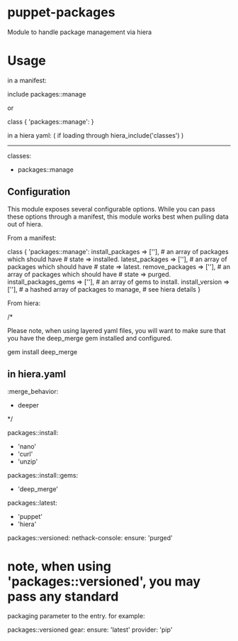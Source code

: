 puppet-packages
===============

Module to handle package management via hiera

# Usage

in a manifest:

  include packages::manage

or

  class { 'packages::manage': }

in a hiera yaml: ( if loading through hiera_include('classes') )

---

classes:
  - packages::manage

## Configuration

This module exposes several configurable options.  While you can pass
these options through a manifest, this module works best when pulling
data out of hiera.

From a manifest:

class { 'packages::manage':
  install_packages => [''], # an array of packages which should have
                            # state => installed.
  latest_packages  => [''], # an array of packages which should have
                            # state => latest.
  remove_packages  => [''], # an array of packages which should have
                            # state => purged.
  install_packages_gems => [''], # an array of gems to install.
  install_version  => [''], # a hashed array of packages to manage,
                            # see hiera details
}

From hiera:

/*

 Please note, when using layered yaml files, you will want to make
  sure that you have the deep_merge gem installed and configured.

gem install deep_merge

## in hiera.yaml

:merge_behavior:
  - deeper

*/

packages::install:
  - 'nano'
  - 'curl'
  - 'unzip'

packages::install::gems:
  - 'deep_merge'

packages::latest:
  - 'puppet'
  - 'hiera'

packages::versioned:
  nethack-console:
    ensure: 'purged'

# note, when using 'packages::versioned', you may pass any standard
  packaging parameter to the entry. for example:

packages::versioned
  gear:
    ensure: 'latest'
    provider: 'pip'

